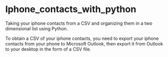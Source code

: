 Iphone_contacts_with_python
===========================

Taking your iphone contacts from a CSV and organizing them in a two dimensional list using Python.


To obtain a CSV of your iphone contacts, you need to export your iphone contacts from your phone to Microsoft Outlook,
then export it from Outlook to your desktop in the form of a CSV file. 
